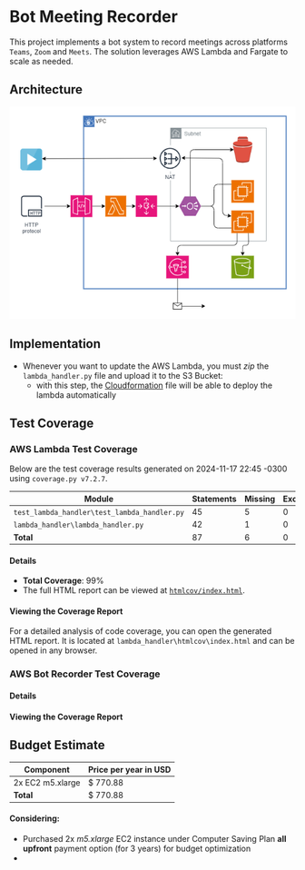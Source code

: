 # Bot Meeting Recorder

This project implements a bot system to record meetings across platforms `Teams`, `Zoom` and `Meets`. The solution leverages AWS Lambda and Fargate to scale as needed.

## Architecture
![AWS Architecture](images\aws-bot-recorder-drawio.png)

## Implementation
- Whenever you want to update the AWS Lambda, you must _zip_ the `lambda_handler.py` file and upload it to the S3 Bucket:
  - with this step, the [Cloudformation](bot_recorder_deploy_iac.yaml) file will be able to deploy the lambda automatically

## Test Coverage

### AWS Lambda Test Coverage

Below are the test coverage results generated on 2024-11-17 22:45 -0300 using `coverage.py v7.2.7`.

| Module                                       | Statements | Missing | Excluded | Coverage |
|----------------------------------------------|------------|---------|----------|----------|
| `test_lambda_handler\test_lambda_handler.py` | 45         | 5       | 0        | 89%      |
| `lambda_handler\lambda_handler.py`           | 42         | 1       | 0        |  98%     |
| **Total**                                    | 87         | 6       | 0        | 93%      |

#### Details

- **Total Coverage**: 99%
- The full HTML report can be viewed at [`htmlcov/index.html`](lambda_handler\htmlcov\index.html).

#### Viewing the Coverage Report

For a detailed analysis of code coverage, you can open the generated HTML report. It is located at `lambda_handler\htmlcov\index.html` and can be opened in any browser.

### AWS Bot Recorder Test Coverage

#### Details

#### Viewing the Coverage Report

## Budget Estimate

| Component        | Price per year in USD |
|------------------|-----------------------|
| 2x EC2 m5.xlarge | $ 770.88              |
| **Total**        | $ 770.88              |

#### Considering:
- Purchased 2x _m5.xlarge_ EC2 instance under Computer Saving Plan **all upfront** payment option (for 3 years) for budget optimization
- 